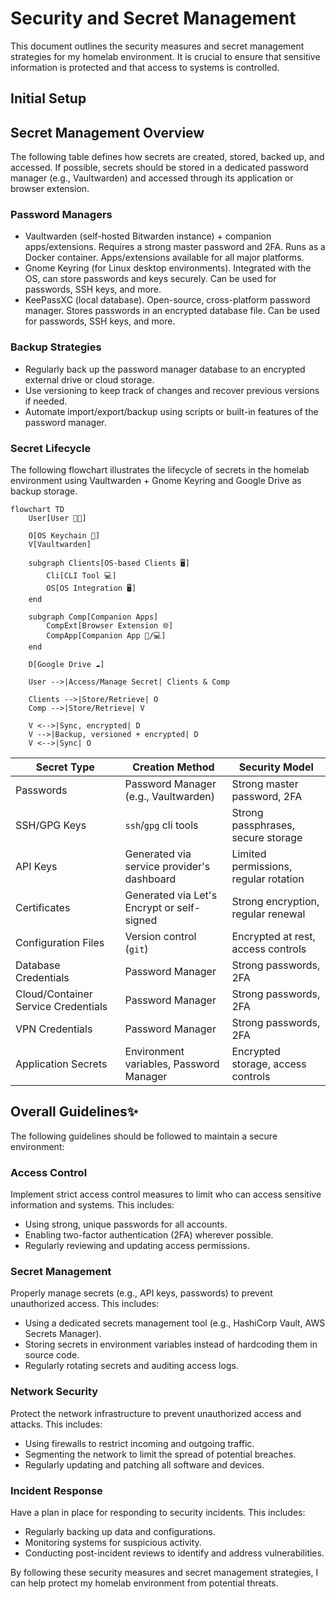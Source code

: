 # Security and Secret Management

This document outlines the security measures and secret management strategies for my homelab environment. It is crucial to ensure that sensitive information is protected and that access to systems is controlled.

## Initial Setup


## Secret Management Overview

The following table defines how secrets are created, stored, backed up, and accessed.
If possible, secrets should be stored in a dedicated password manager (e.g., Vaultwarden)
and accessed through its application or browser extension.

### Password Managers

- Vaultwarden (self-hosted Bitwarden instance) + companion apps/extensions. Requires a strong master password and 2FA. Runs as a Docker container. Apps/extensions available for all major platforms.
- Gnome Keyring (for Linux desktop environments). Integrated with the OS, can store passwords and keys securely. Can be used for passwords, SSH keys, and more.
- KeePassXC (local database). Open-source, cross-platform password manager. Stores passwords in an encrypted database file. Can be used for passwords, SSH keys, and more.

### Backup Strategies
- Regularly back up the password manager database to an encrypted external drive or cloud storage.
- Use versioning to keep track of changes and recover previous versions if needed.
- Automate import/export/backup using scripts or built-in features of the password manager.

### Secret Lifecycle
The following flowchart illustrates the lifecycle of secrets in the homelab environment using Vaultwarden + Gnome Keyring and Google Drive as backup storage.

```mermaid
flowchart TD
    User[User 🧑‍💻]

    O[OS Keychain 🔑]
    V[Vaultwarden]

    subgraph Clients[OS-based Clients 🖥️]
        Cli[CLI Tool 💻️]
        OS[OS Integration 🖥️]  
    end

    subgraph Comp[Companion Apps]
        CompExt[Browser Extension 🌐]
        CompApp[Companion App 📱/💻️]
    end

    D[Google Drive ☁️]

    User -->|Access/Manage Secret| Clients & Comp

    Clients -->|Store/Retrieve| O
    Comp -->|Store/Retrieve| V

    V <-->|Sync, encrypted| D
    V -->|Backup, versioned + encrypted| D
    V <-->|Sync| O
```

| Secret Type | Creation Method | Security Model |
|-------------|-----------------|----------------|
| Passwords | Password Manager (e.g., Vaultwarden) | Strong master password, 2FA |
| SSH/GPG Keys | `ssh`/`gpg` cli tools | Strong passphrases, secure storage |
| API Keys | Generated via service provider's dashboard | Limited permissions, regular rotation |
| Certificates | Generated via Let's Encrypt or self-signed | Strong encryption, regular renewal |
| Configuration Files | Version control (`git`) | Encrypted at rest, access controls |
| Database Credentials | Password Manager | Strong passwords, 2FA |
| Cloud/Container Service Credentials | Password Manager | Strong passwords, 2FA |
| VPN Credentials | Password Manager | Strong passwords, 2FA |
| Application Secrets | Environment variables, Password Manager | Encrypted storage, access controls |

## Overall Guidelines✨

The following guidelines should be followed to maintain a secure environment:

### Access Control

Implement strict access control measures to limit who can access sensitive information and systems. This includes:

- Using strong, unique passwords for all accounts.
- Enabling two-factor authentication (2FA) wherever possible.
- Regularly reviewing and updating access permissions.

### Secret Management

Properly manage secrets (e.g., API keys, passwords) to prevent unauthorized access. This includes:

- Using a dedicated secrets management tool (e.g., HashiCorp Vault, AWS Secrets Manager).
- Storing secrets in environment variables instead of hardcoding them in source code.
- Regularly rotating secrets and auditing access logs.

### Network Security

Protect the network infrastructure to prevent unauthorized access and attacks. This includes:

- Using firewalls to restrict incoming and outgoing traffic.
- Segmenting the network to limit the spread of potential breaches.
- Regularly updating and patching all software and devices.

### Incident Response

Have a plan in place for responding to security incidents. This includes:

- Regularly backing up data and configurations.
- Monitoring systems for suspicious activity.
- Conducting post-incident reviews to identify and address vulnerabilities.

By following these security measures and secret management strategies, I can help protect my homelab environment from potential threats.